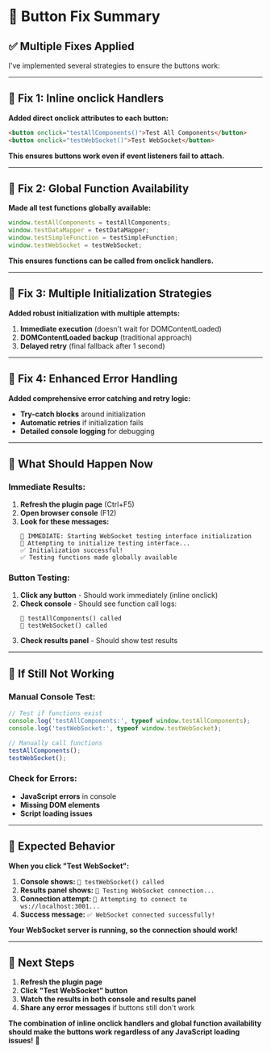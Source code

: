 # 🔧 Button Fix Summary

## ✅ **Multiple Fixes Applied**

I've implemented several strategies to ensure the buttons work:

---

## 🔧 **Fix 1: Inline onclick Handlers**
**Added direct onclick attributes to each button:**
```html
<button onclick="testAllComponents()">Test All Components</button>
<button onclick="testWebSocket()">Test WebSocket</button>
```
**This ensures buttons work even if event listeners fail to attach.**

---

## 🔧 **Fix 2: Global Function Availability**
**Made all test functions globally available:**
```javascript
window.testAllComponents = testAllComponents;
window.testDataMapper = testDataMapper;
window.testSimpleFunction = testSimpleFunction;
window.testWebSocket = testWebSocket;
```
**This ensures functions can be called from onclick handlers.**

---

## 🔧 **Fix 3: Multiple Initialization Strategies**
**Added robust initialization with multiple attempts:**
1. **Immediate execution** (doesn't wait for DOMContentLoaded)
2. **DOMContentLoaded backup** (traditional approach)
3. **Delayed retry** (final fallback after 1 second)

---

## 🔧 **Fix 4: Enhanced Error Handling**
**Added comprehensive error catching and retry logic:**
- **Try-catch blocks** around initialization
- **Automatic retries** if initialization fails
- **Detailed console logging** for debugging

---

## 🎯 **What Should Happen Now**

### **Immediate Results:**
1. **Refresh the plugin page** (Ctrl+F5)
2. **Open browser console** (F12)
3. **Look for these messages:**
   ```
   🚀 IMMEDIATE: Starting WebSocket testing interface initialization
   🔧 Attempting to initialize testing interface...
   ✅ Initialization successful!
   ✅ Testing functions made globally available
   ```

### **Button Testing:**
1. **Click any button** - Should work immediately (inline onclick)
2. **Check console** - Should see function call logs:
   ```
   🧪 testAllComponents() called
   🔌 testWebSocket() called
   ```
3. **Check results panel** - Should show test results

---

## 🚨 **If Still Not Working**

### **Manual Console Test:**
```javascript
// Test if functions exist
console.log('testAllComponents:', typeof window.testAllComponents);
console.log('testWebSocket:', typeof window.testWebSocket);

// Manually call functions
testAllComponents();
testWebSocket();
```

### **Check for Errors:**
- **JavaScript errors** in console
- **Missing DOM elements** 
- **Script loading issues**

---

## 🎉 **Expected Behavior**

**When you click "Test WebSocket":**
1. **Console shows:** `🔌 testWebSocket() called`
2. **Results panel shows:** `🔌 Testing WebSocket connection...`
3. **Connection attempt:** `🔌 Attempting to connect to ws://localhost:3001...`
4. **Success message:** `✅ WebSocket connected successfully!`

**Your WebSocket server is running, so the connection should work!**

---

## 🔄 **Next Steps**

1. **Refresh the plugin page**
2. **Click "Test WebSocket" button**
3. **Watch the results in both console and results panel**
4. **Share any error messages** if buttons still don't work

**The combination of inline onclick handlers and global function availability should make the buttons work regardless of any JavaScript loading issues!** 🚀

